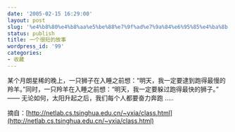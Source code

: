 ```yaml
---
date: '2005-02-15 16:29:00'
layout: post
slug: '%e4%b8%80%e4%b8%aa%e5%be%88%e7%9f%ad%e7%9a%84%e6%95%85%e4%ba%8b'
status: publish
title: 一个很短的故事
wordpress_id: '99'
categories:
- 收藏
---
```


某个月朗星稀的晚上，一只狮子在入睡之前想：“明天，我一定要逮到跑得最慢的羚羊。”同时，一只羚羊在入睡之前想：“明天，我一定要躲过跑得最快的狮子。” —— 无论如何，太阳升起之后，我们每个人都要奋力奔跑 ..... 

摘自：[http://netlab.cs.tsinghua.edu.cn/~yxia/class.html](http://netlab.cs.tsinghua.edu.cn/~yxia/class.html)
